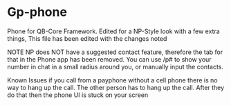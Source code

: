 # Gp-phone
Phone for QB-Core Framework. Edited for a NP-Style look with a few extra things, This file has been edited with the changes noted


NOTE
NP does NOT have a suggested contact feature, therefore the tab for that in the Phone app has been removed. You can use /p# to show your number in chat in a small radius around you, or manually input the contacts.


Known Issues
if you call from a payphone without a cell phone there is no way to hang up the call. The other person has to hang up the call. After they do that then the phone UI is stuck on your screen
